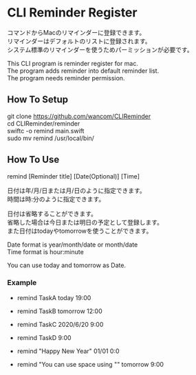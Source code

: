 #  CLI Reminder Register
  
コマンドからMacのリマインダーに登録できます。  
リマインダーはデフォルトのリストに登録されます。  
システム標準のリマインダーを使うためパーミッションが必要です。  
  
This CLI program is reminder register for mac.   
The program adds reminder into default reminder list.  
The program needs reminder permission.  
  
## How To Setup
git clone https://github.com/wancom/CLIReminder  
cd CLIReminder/reminder  
swiftc -o remind main.swift  
sudo mv remind /usr/local/bin/  
  
## How To Use
remind [Reminder title] [Date(Optional)] [Time]  
  
日付は年/月/日または月/日のように指定できます。  
時間は時:分のように指定できます。  
  
日付は省略することができます。  
省略した場合は今日または明日の予定として登録します。  
また日付はtodayやtomorrowを使うことができます。  
  
Date format is year/month/date or month/date  
Time format is hour:minute  
  
You can use today and tomorrow as Date.  
  
### Example
- remind TaskA today 19:00  
- remind TaskB tomorrow 12:00  
- remind TaskC 2020/6/20 9:00  
  
- remind TaskD 9:00  
  
- remind "Happy New Year" 01/01 0:0  
  
- remind "You can use space using \"" tomorrow 9:00  
